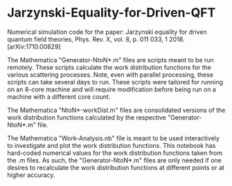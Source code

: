 # Jarzynski-Equality-for-Driven-QFT
Numerical simulation code for the paper: Jarzynski equality for driven quantum field theories, Phys. Rev. X, vol. 8, p. 011 033, 1 2018. [arXiv:1710.00829]

The Mathematica "Generator-NtoN*.m" files are scripts meant to be run remotely. These scripts calculate the work distribution functions for the various scattering processes. Note, even with parallel processing, these scripts can take several days to run. These scripts were tailored for running on an 8-core machine and will require modification before being run on a machine with a different core count.

The Mathematica "NtoN*-workDist.m" files are consolidated versions of the work distribution functions calculated by the respective "Generator-NtoN*.m" file.

The Mathematica "Work-Analysis.nb" file is meant to be used interactively to investigate and plot the work distribution functions. This notebook has hard-coded numerical values for the work distribution functions taken from the .m files. As such, the "Generator-NtoN*.m" files are only needed if one desires to recalculate the work distribution functions at different points or at higher accuracy.
